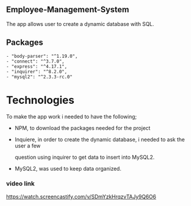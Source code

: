 ## Employee-Management-System
 The app allows user to create a dynamic database with SQL.

 ## Packages
    - "body-parser": "^1.19.0",
    - "connect": "^3.7.0",
    - "express": "^4.17.1",
    - "inquirer": "^8.2.0",
    - "mysql2": "^2.3.3-rc.0"

# Technologies

To make the app work i needed to have the following;

- NPM, to download the packages needed for the project

- Inquiere, in order to create the dynamic database, i needed to ask the user a few  
  
  question using inquirer to get data to insert into MySQL2.

- MySQL2, was used to keep data organized.

### video link
 https://watch.screencastify.com/v/SDmYzkHrqzvTAJy9Q6O6 
